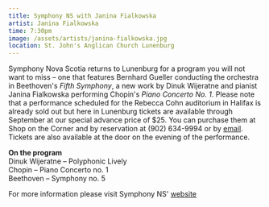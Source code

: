 ```yaml
---
title: Symphony NS with Janina Fialkowska
artist: Janina Fialkowska
time: 7:30pm
image: /assets/artists/janina-fialkowska.jpg
location: St. John's Anglican Church Lunenburg
---
```


Symphony Nova Scotia returns to Lunenburg for a program you will not want to miss – one that features Bernhard Gueller conducting the orchestra in Beethoven's *Fifth Symphony*, a new work by Dinuk Wijeratne and pianist Janina Fialkowska performing Chopin's *Piano Concerto No. 1*. Please note that a performance scheduled for the Rebecca Cohn auditorium in Halifax is already sold out but here in Lunenburg tickets are available through September at our special advance price of $25. You can purchase them at Shop on the Corner and by reservation at (902) 634-9994 or by [email](mailto:musiqueroyale1985@gmail.com). Tickets are also available at the door on the evening of the performance.
 
**On the program**  
Dinuk Wijeratne – Polyphonic Lively  
Chopin – Piano Concerto no. 1  
Beethoven – Symphony no. 5  

For more information please visit Symphony NS' [website](https://symphonynovascotia.ca/concerts-and-tickets/concerts/)